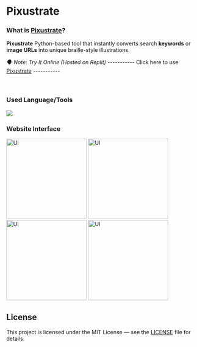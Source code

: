 # Pixustrate

### What is [Pixustrate](https://easylandlord-e3923.web.app/)?
**Pixustrate** Python-based tool that instantly converts search **keywords** or **image URLs** into unique braille-style illustrations.

*🗣 Note: Try It Online (Hosted on Replit)*
----------- Click here to use [Pixustrate](https://easylandlord-e3923.web.app/) ----------- 
<br>
<br>
<br>

### Used Language/Tools
  <a href="https://skillicons.dev">
    <img src="https://skillicons.dev/icons?i=python" />
  </a>
<br>  

### Website Interface
<div>
  <img src="./illustration/UI1_.png"  title="UI" height="210"/>
  <img src="./illustration/UI2_.png"  title="UI" height="210"/>
  <img src="./illustration/UI3_.png"  title="UI" height="210"/>
  <img src="./illustration/UI4_.png"  title="UI" height="210"/>
</div>

## License
This project is licensed under the MIT License — see the [LICENSE](LICENSE) file for details.
